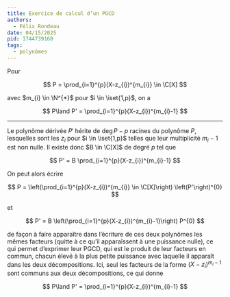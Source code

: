 ```yaml
---
title: Exercice de calcul d’un PGCD
authors:
  - Félix Rondeau
date: 04/15/2025
pid: 1744739160
tags:
  - polynômes
---
```


Pour

$$
    P = \prod_{i=1}^{p}(X-z_{i})^{m_{i}} \in \C[X]
$$

avec $m_{i} \in \N^{*}$ pour $i \in \iset{1,p}$, on a

$$
    P\land P' = \prod_{i=1}^{p}(X-z_{i})^{m_{i}-1}
$$

---

Le polynôme dérivée $P'$ hérite de $\deg P-p$ racines du polynôme $P$, lesquelles sont les $z_{i}$ pour $i \in \iset{1,p}$ telles que leur multiplicité $m_{i} - 1$ est non nulle. Il existe donc $B \in \C[X]$ de degré $p$ tel que

$$
    P' = B \prod_{i=1}^{p}(X-z_{i})^{m_{i}-1}
$$

On peut alors écrire

$$
    P = \left(\prod_{i=1}^{p}(X-z_{i})^{m_{i}} \in \C[X]\right) \left(P'\right)^{0}
$$

et

$$
    P' = B \left(\prod_{i=1}^{p}(X-z_{i})^{m_{i}-1}\right) P^{0}
$$

de façon à faire apparaître dans l’écriture de ces deux polynômes les mêmes facteurs (quitte à ce qu’il apparaîssent à une puissance nulle), ce qui permet d’exprimer leur PGCD, qui est le produit de leur facteurs en commun, chacun élevé à la plus petite puissance avec laquelle il apparaît dans les deux décompositions. Ici, seul les facteurs de la forme $(X-z_{i})^{m_{i} - 1}$ sont communs aux deux décompositions, ce qui donne

$$
    P\land P' = \prod_{i=1}^{p}(X-z_{i})^{m_{i}-1}
$$

